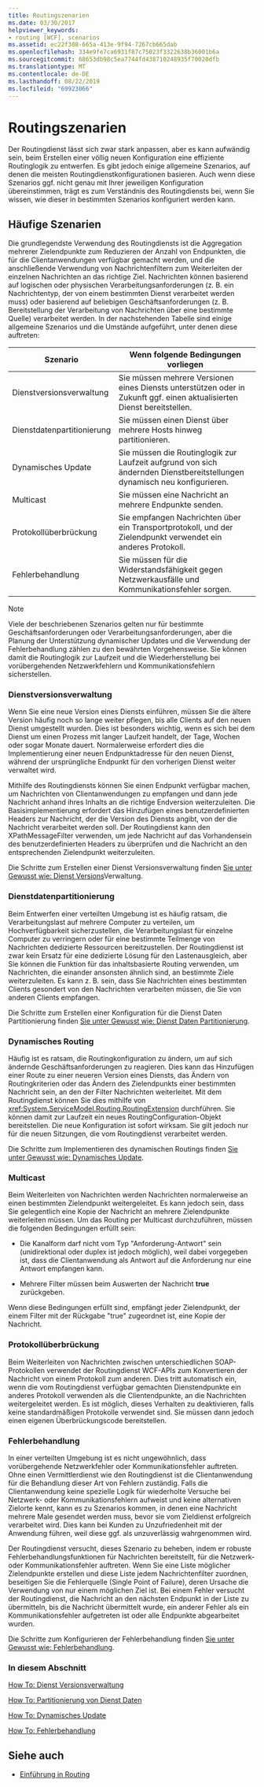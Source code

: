 ```yaml
---
title: Routingszenarien
ms.date: 03/30/2017
helpviewer_keywords:
- routing [WCF], scenarios
ms.assetid: ec22f308-665a-413e-9f94-7267cb665dab
ms.openlocfilehash: 334e9fe7ca6931f87c75023f3322638b36001b6a
ms.sourcegitcommit: 68653db98c5ea7744fd438710248935f70020dfb
ms.translationtype: MT
ms.contentlocale: de-DE
ms.lasthandoff: 08/22/2019
ms.locfileid: "69923066"
---
```

# <a name="routing-scenarios"></a>Routingszenarien
Der Routingdienst lässt sich zwar stark anpassen, aber es kann aufwändig sein, beim Erstellen einer völlig neuen Konfiguration eine effiziente Routinglogik zu entwerfen.  Es gibt jedoch einige allgemeine Szenarios, auf denen die meisten Routingdienstkonfigurationen basieren. Auch wenn diese Szenarios ggf. nicht genau mit Ihrer jeweiligen Konfiguration übereinstimmen, trägt es zum Verständnis des Routingdiensts bei, wenn Sie wissen, wie dieser in bestimmten Szenarios konfiguriert werden kann.  
  
## <a name="common-scenarios"></a>Häufige Szenarien  
 Die grundlegendste Verwendung des Routingdiensts ist die Aggregation mehrerer Zielendpunkte zum Reduzieren der Anzahl von Endpunkten, die für die Clientanwendungen verfügbar gemacht werden, und die anschließende Verwendung von Nachrichtenfiltern zum Weiterleiten der einzelnen Nachrichten an das richtige Ziel. Nachrichten können basierend auf logischen oder physischen Verarbeitungsanforderungen (z. B. ein Nachrichtentyp, der von einem bestimmten Dienst verarbeitet werden muss) oder basierend auf beliebigen Geschäftsanforderungen (z. B. Bereitstellung der Verarbeitung von Nachrichten über eine bestimmte Quelle) verarbeitet werden. In der nachstehenden Tabelle sind einige allgemeine Szenarios und die Umstände aufgeführt, unter denen diese auftreten:  
  
|Szenario|Wenn folgende Bedingungen vorliegen|  
|--------------|--------------|  
|Dienstversionsverwaltung|Sie müssen mehrere Versionen eines Diensts unterstützen oder in Zukunft ggf. einen aktualisierten Dienst bereitstellen.|  
|Dienstdatenpartitionierung|Sie müssen einen Dienst über mehrere Hosts hinweg partitionieren.|  
|Dynamisches Update|Sie müssen die Routinglogik zur Laufzeit aufgrund von sich ändernden Dienstbereitstellungen dynamisch neu konfigurieren.|  
|Multicast|Sie müssen eine Nachricht an mehrere Endpunkte senden.|  
|Protokollüberbrückung|Sie empfangen Nachrichten über ein Transportprotokoll, und der Zielendpunkt verwendet ein anderes Protokoll.|  
|Fehlerbehandlung|Sie müssen für die Widerstandsfähigkeit gegen Netzwerkausfälle und Kommunikationsfehler sorgen.|  
  
> [!NOTE]
> Viele der beschriebenen Szenarios gelten nur für bestimmte Geschäftsanforderungen oder Verarbeitungsanforderungen, aber die Planung der Unterstützung dynamischer Updates und die Verwendung der Fehlerbehandlung zählen zu den bewährten Vorgehensweise. Sie können damit die Routinglogik zur Laufzeit und die Wiederherstellung bei vorübergehenden Netzwerkfehlern und Kommunikationsfehlern sicherstellen.  
  
### <a name="service-versioning"></a>Dienstversionsverwaltung  
 Wenn Sie eine neue Version eines Diensts einführen, müssen Sie die ältere Version häufig noch so lange weiter pflegen, bis alle Clients auf den neuen Dienst umgestellt wurden. Dies ist besonders wichtig, wenn es sich bei dem Dienst um einen Prozess mit langer Laufzeit handelt, der Tage, Wochen oder sogar Monate dauert. Normalerweise erfordert dies die Implementierung einer neuen Endpunktadresse für den neuen Dienst, während der ursprüngliche Endpunkt für den vorherigen Dienst weiter verwaltet wird.  
  
 Mithilfe des Routingdiensts können Sie einen Endpunkt verfügbar machen, um Nachrichten von Clientanwendungen zu empfangen und dann jede Nachricht anhand ihres Inhalts an die richtige Endversion weiterzuleiten. Die Basisimplementierung erfordert das Hinzufügen eines benutzerdefinierten Headers zur Nachricht, der die Version des Diensts angibt, von der die Nachricht verarbeitet werden soll. Der Routingdienst kann den XPathMessageFilter verwenden, um jede Nachricht auf das Vorhandensein des benutzerdefinierten Headers zu überprüfen und die Nachricht an den entsprechenden Zielendpunkt weiterzuleiten.  
  
 Die Schritte zum Erstellen einer Dienst Versionsverwaltung finden [Sie unter Gewusst wie: Dienst Versions](../../../../docs/framework/wcf/feature-details/how-to-service-versioning.md)Verwaltung.
  
### <a name="service-data-partitioning"></a>Dienstdatenpartitionierung  
 Beim Entwerfen einer verteilten Umgebung ist es häufig ratsam, die Verarbeitungslast auf mehrere Computer zu verteilen, um Hochverfügbarkeit sicherzustellen, die Verarbeitungslast für einzelne Computer zu verringern oder für eine bestimmte Teilmenge von Nachrichten dedizierte Ressourcen bereitzustellen. Der Routingdienst ist zwar kein Ersatz für eine dedizierte Lösung für den Lastenausgleich, aber Sie können die Funktion für das inhaltsbasierte Routing verwenden, um Nachrichten, die einander ansonsten ähnlich sind, an bestimmte Ziele weiterzuleiten. Es kann z. B. sein, dass Sie Nachrichten eines bestimmten Clients gesondert von den Nachrichten verarbeiten müssen, die Sie von anderen Clients empfangen.  
  
 Die Schritte zum Erstellen einer Konfiguration für die Dienst Daten Partitionierung finden [Sie unter Gewusst wie: Dienst Daten Partitionierung](../../../../docs/framework/wcf/feature-details/how-to-service-data-partitioning.md).  
  
### <a name="dynamic-routing"></a>Dynamisches Routing  
 Häufig ist es ratsam, die Routingkonfiguration zu ändern, um auf sich ändernde Geschäftsanforderungen zu reagieren. Dies kann das Hinzufügen einer Route zu einer neueren Version eines Diensts, das Ändern von Routingkriterien oder das Ändern des Zielendpunkts einer bestimmten Nachricht sein, an den der Filter Nachrichten weiterleitet. Mit dem Routingdienst können Sie dies mithilfe von <xref:System.ServiceModel.Routing.RoutingExtension> durchführen. Sie können damit zur Laufzeit ein neues RoutingConfiguration-Objekt bereitstellen. Die neue Konfiguration ist sofort wirksam. Sie gilt jedoch nur für die neuen Sitzungen, die vom Routingdienst verarbeitet werden.  
  
 Die Schritte zum Implementieren des dynamischen Routings finden [Sie unter Gewusst wie: Dynamisches Update](../../../../docs/framework/wcf/feature-details/how-to-dynamic-update.md).
  
### <a name="multicast"></a>Multicast  
 Beim Weiterleiten von Nachrichten werden Nachrichten normalerweise an einen bestimmten Zielendpunkt weitergeleitet.  Es kann jedoch sein, dass Sie gelegentlich eine Kopie der Nachricht an mehrere Zielendpunkte weiterleiten müssen. Um das Routing per Multicast durchzuführen, müssen die folgenden Bedingungen erfüllt sein:  
  
- Die Kanalform darf nicht vom Typ "Anforderung-Antwort" sein (unidirektional oder duplex ist jedoch möglich), weil dabei vorgegeben ist, dass die Clientanwendung als Antwort auf die Anforderung nur eine Antwort empfangen kann.  
  
- Mehrere Filter müssen beim Auswerten der Nachricht **true** zurückgeben.  
  
 Wenn diese Bedingungen erfüllt sind, empfängt jeder Zielendpunkt, der einem Filter mit der Rückgabe "true" zugeordnet ist, eine Kopie der Nachricht.  
  
### <a name="protocol-bridging"></a>Protokollüberbrückung  
 Beim Weiterleiten von Nachrichten zwischen unterschiedlichen SOAP-Protokollen verwendet der Routingdienst WCF-APIs zum Konvertieren der Nachricht von einem Protokoll zum anderen. Dies tritt automatisch ein, wenn die vom Routingdienst verfügbar gemachten Dienstendpunkte ein anderes Protokoll verwenden als die Clientendpunkte, an die Nachrichten weitergeleitet werden. Es ist möglich, dieses Verhalten zu deaktivieren, falls keine standardmäßigen Protokolle verwendet sind. Sie müssen dann jedoch einen eigenen Überbrückungscode bereitstellen.
  
### <a name="error-handling"></a>Fehlerbehandlung  
 In einer verteilten Umgebung ist es nicht ungewöhnlich, dass vorübergehende Netzwerkfehler oder Kommunikationsfehler auftreten. Ohne einen Vermittlerdienst wie den Routingdienst ist die Clientanwendung für die Behandlung dieser Art von Fehlern zuständig. Falls die Clientanwendung keine spezielle Logik für wiederholte Versuche bei Netzwerk- oder Kommunikationsfehlern aufweist und keine alternativen Zielorte kennt, kann es zu Szenarios kommen, in denen eine Nachricht mehrere Male gesendet werden muss, bevor sie vom Zieldienst erfolgreich verarbeitet wird. Dies kann bei Kunden zu Unzufriedenheit mit der Anwendung führen, weil diese ggf. als unzuverlässig wahrgenommen wird.  
  
 Der Routingdienst versucht, dieses Szenario zu beheben, indem er robuste Fehlerbehandlungsfunktionen für Nachrichten bereitstellt, für die Netzwerk- oder Kommunikationsfehler auftreten. Wenn Sie eine Liste möglicher Zielendpunkte erstellen und diese Liste jedem Nachrichtenfilter zuordnen, beseitigen Sie die Fehlerquelle (Single Point of Failure), deren Ursache die Verwendung von nur einem möglichen Ziel ist. Bei einem Fehler versucht der Routingdienst, die Nachricht an den nächsten Endpunkt in der Liste zu übermitteln, bis die Nachricht übermittelt wurde, ein anderer Fehler als ein Kommunikationsfehler aufgetreten ist oder alle Endpunkte abgearbeitet wurden.  
  
 Die Schritte zum Konfigurieren der Fehlerbehandlung finden [Sie unter Gewusst wie: Fehlerbehandlung](../../../../docs/framework/wcf/feature-details/how-to-error-handling.md).
  
### <a name="in-this-section"></a>In diesem Abschnitt  
 [How To: Dienst Versionsverwaltung](../../../../docs/framework/wcf/feature-details/how-to-service-versioning.md)  
  
 [How To: Partitionierung von Dienst Daten](../../../../docs/framework/wcf/feature-details/how-to-service-data-partitioning.md)  
  
 [How To: Dynamisches Update](../../../../docs/framework/wcf/feature-details/how-to-dynamic-update.md)  
  
 [How To: Fehlerbehandlung](../../../../docs/framework/wcf/feature-details/how-to-error-handling.md)  
  
## <a name="see-also"></a>Siehe auch

- [Einführung in Routing](../../../../docs/framework/wcf/feature-details/routing-introduction.md)
